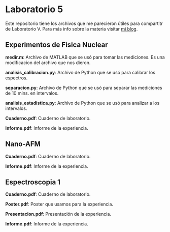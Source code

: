 # Laboratorio 5

Este repositorio tiene los archivos que me parecieron útiles para compartitr de Laboratorio V. Para más info sobre la materia visitar [mi blog](elrepositoriodefede.wordpress.com/materias/laboratorio-v/).

## Experimentos de Fisica Nuclear

**medir.m**: Archivo de MATLAB que se usó para tomar las mediciones. Es una modificacion del archivo que nos dieron.

**analisis_calibracion.py**: Archivo de Python que se usó para calibrar los espectros.

**separacion.py**: Archivo de Python que se usó para separar las mediciones de 10 mins. en intervalos.

**analisis_estadistica.py**: Archivo de Python que se usó para analizar a los intervalos.

**Cuaderno.pdf**: Cuaderno de laboratorio.

**Informe.pdf**: Informe de la experiencia.

## Nano-AFM

**Cuaderno.pdf**: Cuaderno de laboratorio.

**Informe.pdf**: Informe de la experiencia.

## Espectroscopia 1

**Cuaderno.pdf**: Cuaderno de laboratorio.

**Poster.pdf**: Poster que usamos para la experiencia.

**Presentacion.pdf**: Presentación de la experiencia.

**Informe.pdf**: Informe de la experiencia.

